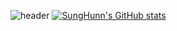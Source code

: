 ![header](https://capsule-render.vercel.app/api?type=Waving&color=timeAuto&height=150&section=header&text=WELCOME%20MY%20GITHUB&fontSize=25)
[![SungHunn's GitHub stats](https://github-readme-stats.vercel.app/api?username=SungHunn)](https://github.com/SungHunn/github-readme-stats)
